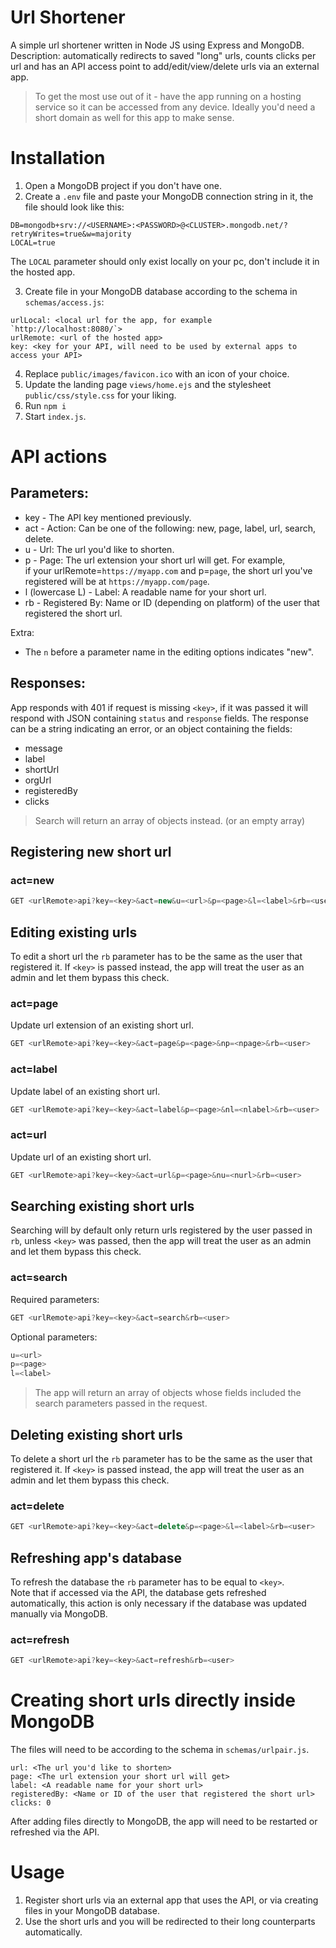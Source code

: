 # Url Shortener

A simple url shortener written in Node JS using Express and MongoDB.<br>
Description: automatically redirects to saved "long" urls, counts clicks per url and has an API access point to add/edit/view/delete urls via an external app.

> To get the most use out of it - have the app running on a hosting service so it can be accessed from any device. Ideally you'd need a short domain as well for this app to make sense.

# Installation

1. Open a MongoDB project if you don't have one.
2. Create a `.env` file and paste your MongoDB connection string in it, the file should look like this:

```
DB=mongodb+srv://<USERNAME>:<PASSWORD>@<CLUSTER>.mongodb.net/?retryWrites=true&w=majority
LOCAL=true
```

The `LOCAL` parameter should only exist locally on your pc, don't include it in the hosted app.

3. Create file in your MongoDB database according to the schema in `schemas/access.js`:

```
urlLocal: <local url for the app, for example `http://localhost:8080/`>
urlRemote: <url of the hosted app>
key: <key for your API, will need to be used by external apps to access your API>
```

4. Replace `public/images/favicon.ico` with an icon of your choice.
5. Update the landing page `views/home.ejs` and the stylesheet `public/css/style.css` for your liking.
6. Run `npm i`
7. Start `index.js`.

# API actions

## Parameters:

- key - The API key mentioned previously.
- act - Action: Can be one of the following: new, page, label, url, search, delete.
- u - Url: The url you'd like to shorten.
- p - Page: The url extension your short url will get. For example,<br>
  if your urlRemote=`https://myapp.com` and p=`page`, the short url you've registered will be at `https://myapp.com/page`.
- l (lowercase L) - Label: A readable name for your short url. 
- rb - Registered By: Name or ID (depending on platform) of the user that registered the short url.

Extra:

- The `n` before a parameter name in the editing options indicates "new".

## Responses:

App responds with 401 if request is missing `<key>`, if it was passed it will respond with JSON containing `status` and `response` fields.
The response can be a string indicating an error, or an object containing the fields:

- message
- label
- shortUrl
- orgUrl
- registeredBy
- clicks

> Search will return an array of objects instead. (or an empty array)

## Registering new short url

### act=new

```Javascript
GET <urlRemote>api?key=<key>&act=new&u=<url>&p=<page>&l=<label>&rb=<user>
```

## Editing existing urls

To edit a short url the `rb` parameter has to be the same as the user that registered it. If `<key>` is passed instead, the app will treat the user as an admin and let them bypass this check.

### act=page

Update url extension of an existing short url.

```Javascript
GET <urlRemote>api?key=<key>&act=page&p=<page>&np=<npage>&rb=<user>
```

### act=label

Update label of an existing short url.

```Javascript
GET <urlRemote>api?key=<key>&act=label&p=<page>&nl=<nlabel>&rb=<user>
```

### act=url

Update url of an existing short url.

```Javascript
GET <urlRemote>api?key=<key>&act=url&p=<page>&nu=<nurl>&rb=<user>
```

## Searching existing short urls

Searching will by default only return urls registered by the user passed in `rb`, unless `<key>` was passed, then the app will treat the user as an admin and let them bypass this check.

### act=search

Required parameters:

```Javascript
GET <urlRemote>api?key=<key>&act=search&rb=<user>
```

Optional parameters:

```Javascript
u=<url>
p=<page>
l=<label>
```

> The app will return an array of objects whose fields included the search parameters passed in the request.

## Deleting existing short urls

To delete a short url the `rb` parameter has to be the same as the user that registered it. If `<key>` is passed instead, the app will treat the user as an admin and let them bypass this check.

### act=delete

```Javascript
GET <urlRemote>api?key=<key>&act=delete&p=<page>&l=<label>&rb=<user>
```

## Refreshing app's database

To refresh the database the `rb` parameter has to be equal to `<key>`.<br>
Note that if accessed via the API, the database gets refreshed automatically, this action is only necessary if the database was updated manually via MongoDB.

### act=refresh

```Javascript
GET <urlRemote>api?key=<key>&act=refresh&rb=<user>
```

# Creating short urls directly inside MongoDB

The files will need to be according to the schema in `schemas/urlpair.js`.

```
url: <The url you'd like to shorten>
page: <The url extension your short url will get>
label: <A readable name for your short url>
registeredBy: <Name or ID of the user that registered the short url>
clicks: 0
```
After adding files directly to MongoDB, the app will need to be restarted or refreshed via the API.

# Usage

1. Register short urls via an external app that uses the API, or via creating files in your MongoDB database.
2. Use the short urls and you will be redirected to their long counterparts automatically.
